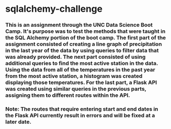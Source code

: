# sqlalchemy-challenge
### This is an assignment through the UNC Data Science Boot Camp. It's purpose was to test the methods that were taught in the SQL Alchemy portion of the boot camp. The first part of the assignment consisted of creating a line graph of precipitation in the last year of the data by using queries to filter data that was already provided. The next part consisted of using additional queries to find the most active station in the data. Using the data from all of the temperatures in the past year from the most active station, a histogram was created displaying those temperatures. For the last part, a Flask API was created using similar queries in the previous parts, assigning them to different routes within the API.

### Note: The routes that require entering start and end dates in the Flask API currently result in errors and will be fixed at a later date.
